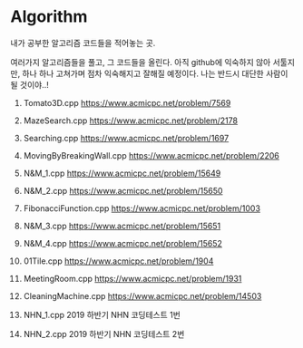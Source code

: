 # Algorithm
내가 공부한 알고리즘 코드들을 적어놓는 곳.

여러가지 알고리즘들을 풀고, 그 코드들을 올린다. 
아직 github에 익숙하지 않아 서툴지만, 하나 하나 고쳐가며 점차 익숙해지고 잘해질 예정이다.
나는 반드시 대단한 사람이 될 것이야..!


1. Tomato3D.cpp
https://www.acmicpc.net/problem/7569

2. MazeSearch.cpp
https://www.acmicpc.net/problem/2178

3. Searching.cpp
https://www.acmicpc.net/problem/1697

4. MovingByBreakingWall.cpp
https://www.acmicpc.net/problem/2206

5. N&M_1.cpp
https://www.acmicpc.net/problem/15649

6. N&M_2.cpp
https://www.acmicpc.net/problem/15650

7. FibonacciFunction.cpp
https://www.acmicpc.net/problem/1003

8. N&M_3.cpp
https://www.acmicpc.net/problem/15651

9. N&M_4.cpp
https://www.acmicpc.net/problem/15652

10. 01Tile.cpp
https://www.acmicpc.net/problem/1904

11. MeetingRoom.cpp
https://www.acmicpc.net/problem/1931

12. CleaningMachine.cpp
https://www.acmicpc.net/problem/14503

13. NHN_1.cpp
2019 하반기 NHN 코딩테스트 1번

14. NHN_2.cpp
2019 하반기 NHN 코딩테스트 2번
